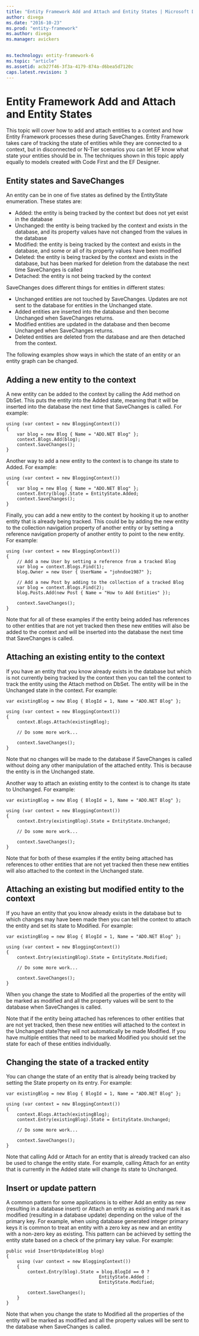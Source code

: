 ```yaml
---
title: "Entity Framework Add and Attach and Entity States | Microsoft Docs"
author: divega
ms.date: "2016-10-23"
ms.prod: "entity-framework"
ms.author: divega
ms.manager: avickers
 

ms.technology: entity-framework-6
ms.topic: "article"
ms.assetid: acb27f46-3f3a-4179-874a-d6bea5d7120c
caps.latest.revision: 3
---
```

# Entity Framework Add and Attach and Entity States
This topic will cover how to add and attach entities to a context and how Entity Framework processes these during SaveChanges. Entity Framework takes care of tracking the state of entities while they are connected to a context, but in disconnected or N-Tier scenarios you can let EF know what state your entities should be in. The techniques shown in this topic apply equally to models created with Code First and the EF Designer.  
  
## Entity states and SaveChanges  
  
An entity can be in one of five states as defined by the EntityState enumeration. These states are:  
  
- Added: the entity is being tracked by the context but does not yet exist in the database  
- Unchanged: the entity is being tracked by the context and exists in the database, and its property values have not changed from the values in the database  
- Modified: the entity is being tracked by the context and exists in the database, and some or all of its property values have been modified  
- Deleted: the entity is being tracked by the context and exists in the database, but has been marked for deletion from the database the next time SaveChanges is called  
- Detached: the entity is not being tracked by the context  
  
SaveChanges does different things for entities in different states:  
  
- Unchanged entities are not touched by SaveChanges. Updates are not sent to the database for entities in the Unchanged state.  
- Added entities are inserted into the database and then become Unchanged when SaveChanges returns.  
- Modified entities are updated in the database and then become Unchanged when SaveChanges returns.  
- Deleted entities are deleted from the database and are then detached from the context.  
  
The following examples show ways in which the state of an entity or an entity graph can be changed.  
  
## Adding a new entity to the context  
  
A new entity can be added to the context by calling the Add method on DbSet. This puts the entity into the Added state, meaning that it will be inserted into the database the next time that SaveChanges is called. For example:  
  
```  
using (var context = new BloggingContext()) 
{ 
    var blog = new Blog { Name = "ADO.NET Blog" }; 
    context.Blogs.Add(blog); 
    context.SaveChanges(); 
}
```  
  
Another way to add a new entity to the context is to change its state to Added. For example:  
  
```  
using (var context = new BloggingContext()) 
{ 
    var blog = new Blog { Name = "ADO.NET Blog" }; 
    context.Entry(blog).State = EntityState.Added; 
    context.SaveChanges(); 
}
```  
  
Finally, you can add a new entity to the context by hooking it up to another entity that is already being tracked. This could be by adding the new entity to the collection navigation property of another entity or by setting a reference navigation property of another entity to point to the new entity. For example:  
  
```  
using (var context = new BloggingContext()) 
{ 
    // Add a new User by setting a reference from a tracked Blog 
    var blog = context.Blogs.Find(1); 
    blog.Owner = new User { UserName = "johndoe1987" }; 
 
    // Add a new Post by adding to the collection of a tracked Blog 
    var blog = context.Blogs.Find(2); 
    blog.Posts.Add(new Post { Name = "How to Add Entities" }); 
 
    context.SaveChanges(); 
}
```  
  
Note that for all of these examples if the entity being added has references to other entities that are not yet tracked then these new entities will also be added to the context and will be inserted into the database the next time that SaveChanges is called.  
  
## Attaching an existing entity to the context  
  
If you have an entity that you know already exists in the database but which is not currently being tracked by the context then you can tell the context to track the entity using the Attach method on DbSet. The entity will be in the Unchanged state in the context. For example:  
  
```
var existingBlog = new Blog { BlogId = 1, Name = "ADO.NET Blog" }; 
 
using (var context = new BloggingContext()) 
{ 
    context.Blogs.Attach(existingBlog); 
 
    // Do some more work...  
 
    context.SaveChanges(); 
}
```  
  
Note that no changes will be made to the database if SaveChanges is called without doing any other manipulation of the attached entity. This is because the entity is in the Unchanged state.  
  
Another way to attach an existing entity to the context is to change its state to Unchanged. For example:  
  
```  
var existingBlog = new Blog { BlogId = 1, Name = "ADO.NET Blog" }; 
 
using (var context = new BloggingContext()) 
{ 
    context.Entry(existingBlog).State = EntityState.Unchanged; 
 
    // Do some more work...  
 
    context.SaveChanges(); 
}
```  
  
Note that for both of these examples if the entity being attached has references to other entities that are not yet tracked then these new entities will also attached to the context in the Unchanged state.  
  
## Attaching an existing but modified entity to the context  
  
If you have an entity that you know already exists in the database but to which changes may have been made then you can tell the context to attach the entity and set its state to Modified. For example:  
  
```  
var existingBlog = new Blog { BlogId = 1, Name = "ADO.NET Blog" }; 
 
using (var context = new BloggingContext()) 
{ 
    context.Entry(existingBlog).State = EntityState.Modified; 
 
    // Do some more work...  
 
    context.SaveChanges(); 
}
```  
  
When you change the state to Modified all the properties of the entity will be marked as modified and all the property values will be sent to the database when SaveChanges is called.  
  
Note that if the entity being attached has references to other entities that are not yet tracked, then these new entities will attached to the context in the Unchanged state?they will not automatically be made Modified. If you have multiple entities that need to be marked Modified you should set the state for each of these entities individually.  
  
## Changing the state of a tracked entity  
  
You can change the state of an entity that is already being tracked by setting the State property on its entry. For example:  
  
```  
var existingBlog = new Blog { BlogId = 1, Name = "ADO.NET Blog" }; 
 
using (var context = new BloggingContext()) 
{ 
    context.Blogs.Attach(existingBlog); 
    context.Entry(existingBlog).State = EntityState.Unchanged; 
 
    // Do some more work...  
 
    context.SaveChanges(); 
}
```  
  
Note that calling Add or Attach for an entity that is already tracked can also be used to change the entity state. For example, calling Attach for an entity that is currently in the Added state will change its state to Unchanged.  
  
## Insert or update pattern  
  
A common pattern for some applications is to either Add an entity as new (resulting in a database insert) or Attach an entity as existing and mark it as modified (resulting in a database update) depending on the value of the primary key. For example, when using database generated integer primary keys it is common to treat an entity with a zero key as new and an entity with a non-zero key as existing. This pattern can be achieved by setting the entity state based on a check of the primary key value. For example:  
  
```  
public void InsertOrUpdate(Blog blog) 
{ 
    using (var context = new BloggingContext()) 
    { 
        context.Entry(blog).State = blog.BlogId == 0 ? 
                                   EntityState.Added : 
                                   EntityState.Modified; 
 
        context.SaveChanges(); 
    } 
}
```  
  
Note that when you change the state to Modified all the properties of the entity will be marked as modified and all the property values will be sent to the database when SaveChanges is called.  
  